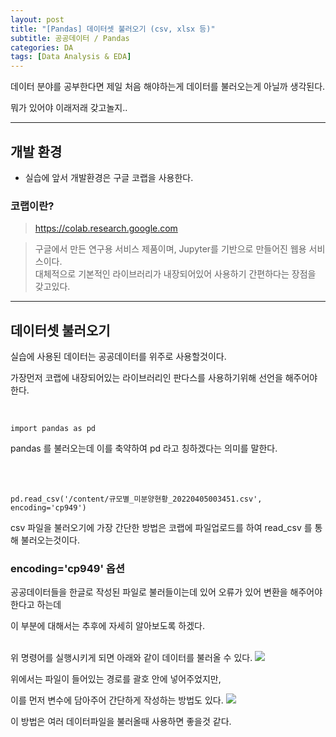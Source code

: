 ```yaml
---
layout: post
title: "[Pandas] 데이터셋 불러오기 (csv, xlsx 등)"
subtitle: 공공데이터 / Pandas
categories: DA
tags: [Data Analysis & EDA]
---
```


데이터 분야를 공부한다면 제일 처음 해야하는게 데이터를 불러오는게 아닐까 생각된다.

뭐가 있어야 이래저래 갖고놀지..

---

## 개발 환경
- 실습에 앞서 개발환경은 구글 코랩을 사용한다.

### 코랩이란?
> <https://colab.research.google.com>

> 구글에서 만든 연구용 서비스 제품이며, Jupyter를 기반으로 만들어진 웹용 서비스이다.<br>
대체적으로 기본적인 라이브러리가 내장되어있어 사용하기 간편하다는 장점을 갖고있다.

---

## 데이터셋 불러오기

실습에 사용된 데이터는 공공데이터를 위주로 사용할것이다.

가장먼저 코랩에 내장되어있는 라이브러리인 판다스를 사용하기위해 선언을 해주어야한다.

<br>

```
import pandas as pd
```
pandas 를 불러오는데 이를 축약하여 pd 라고 칭하겠다는 의미를 말한다.

<br>
<br>

```
pd.read_csv('/content/규모별_미분양현황_20220405003451.csv', encoding='cp949')
```
csv 파일을 불러오기에 가장 간단한 방법은 코랩에 파일업로드를 하여 read_csv 를 통해 불러오는것이다.

### encoding='cp949' 옵션

공공데이터들을 한글로 작성된 파일로 불러들이는데 있어 오류가 있어 변환을 해주어야 한다고 하는데<br>

이 부분에 대해서는 추후에 자세히 알아보도록 하겠다.
<br>
<br>

위 명령어를 실행시키게 되면 아래와 같이 데이터를 불러올 수 있다.
![](https://img1.daumcdn.net/thumb/R1280x0/?scode=mtistory2&fname=https%3A%2F%2Fblog.kakaocdn.net%2Fdn%2FMNdpt%2FbtryTrYfQOd%2FYifKGnFAHTdJKCSEgKfnpk%2Fimg.png)

위에서는 파일이 들어있는 경로를 괄호 안에 넣어주었지만,

이를 먼저 변수에 담아주어 간단하게 작성하는 방법도 있다.
![](https://img1.daumcdn.net/thumb/R1280x0/?scode=mtistory2&fname=https%3A%2F%2Fblog.kakaocdn.net%2Fdn%2FeocToR%2FbtryQ1lVEfG%2Fte33ikIEncbVmmxid8uRkk%2Fimg.png)

이 방법은 여러 데이터파일을 불러올때 사용하면 좋을것 같다.